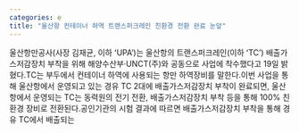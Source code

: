 ```yaml
---
categories: e
title: "울산항 컨테이너 하역 트랜스퍼크레인 친환경 전환 완료 눈앞"
---
```

울산항만공사(사장 김재균, 이하 ʻUPAʼ)는 울산항의 트랜스퍼크레인(이하 ʻTCʼ) 배출가스저감장치 부착을 위해 해양수산부·UNCT(주)와 공동으로 사업에 착수했다고 19일 밝혔다.TC는 부두에서 컨테이너 하역에 사용되는 항만 하역장비를 말한다.이번 사업을 통해 울산항에서 운영되고 있는 경유 TC 2대에 배출가스저감장치 부착이 완료되면, 울산항에서 운영되는 TC는 동력원의 전기 전환, 배출가스저감장치 부착 등을 통해 100% 친환경 장비로 전환된다.공인기관의 시험 결과에 따르면 배출가스저감장치 부착을 통해 경유 TC에서 배출되는